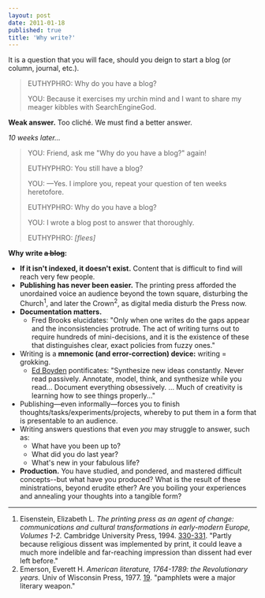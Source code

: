 ```yaml
---
layout: post
date: 2011-01-18
published: true
title: 'Why write?'
---
```


It is a question that you will face, should you deign to start a blog (or column, journal, etc.).

> EUTHYPHRO: Why do you have a blog?
>
> YOU: Because it exercises my urchin mind and I want to share my meager kibbles with SearchEngineGod.

**Weak answer.** Too cliché. We must find a better answer.

_10 weeks later..._

> YOU: Friend, ask me "Why do you have a blog?" again!
>
> EUTHYPHRO: You still have a blog?
>
> YOU: —Yes. I implore you, repeat your question of ten weeks heretofore.
>
> EUTHYPHRO: Why do you have a blog?
>
> YOU: I wrote a blog post to answer that thoroughly.
>
> EUTHYPHRO: *\[flees]*


**Why write ~~a blog~~:**

- <b>If it isn't indexed, it doesn't exist.</b> Content that is difficult to find will reach very few people.
- <b>Publishing has never been easier.</b> The printing press afforded the unordained voice an audience beyond the town square, disturbing the Church<sup>1</sup>, and later the Crown<sup>2</sup>, as digital media disturb the Press now.
- <b>Documentation matters.</b> 
    - Fred Brooks elucidates: "Only when one writes do the gaps appear and the inconsistencies protrude. The act of writing turns out to require hundreds of mini-decisions, and it is the existence of these that distinguishes clear, exact policies from fuzzy ones."
- Writing is a **mnemonic (and error-correction) device:** writing = grokking.
    - <a href="https://web.archive.org/web/20080903204101/http://www.technologyreview.com/blog/boyden/21925/">Ed Boyden</a> pontificates: "Synthesize new ideas constantly. Never read passively. Annotate, model, think, and synthesize while you read... Document everything obsessively. ... Much of creativity is learning how to see things properly..."
- Publishing—even informally—forces you to finish thoughts/tasks/experiments/projects, whereby to put them in a form that is presentable to an audience.
- Writing answers questions that even <i>you</i> may struggle to answer, such as: 
    - What have you been up to? 
    - What did you do last year? 
    - What's new in your fabulous life?
- <b>Production.</b> You have studied, and pondered, and mastered difficult concepts--but what have you produced? What is the result of these ministrations, beyond erudite ether? Are you boiling your experiences and annealing your thoughts into a tangible form?


---

1. Eisenstein, Elizabeth L. <i>The printing press as an agent of change: communications and cultural transformations in early-modern Europe, Volumes 1-2. </i>Cambridge University Press, 1994. <a href="http://books.google.com/books?id=5LR1SrkIrocC&amp;lpg=PP1&amp;ots=tBKT75VJaN&amp;dq=protestantism%20%20bible%20printing%20press&amp;pg=PA330#v=onepage&amp;q=protestantism%20%20bible%20printing%20press&amp;f=false">330-331</a>. "Partly because religious dissent was implemented by print, it could leave a much more indelible and far-reaching impression than dissent had ever left before."
2. Emerson, Everett H. <i>American literature, 1764-1789: the Revolutionary years.</i> Univ of Wisconsin Press, 1977. <a href="http://books.google.com/books?id=DDvjVgAkqnAC&amp;lpg=PA19&amp;dq=thomas%20paine%20anonymous%20%2Bpamphlets&amp;pg=PA19#v=onepage&amp;q=thomas%20paine%20anonymous%20+pamphlets&amp;f=false">19</a>. "pamphlets were a major literary weapon."
